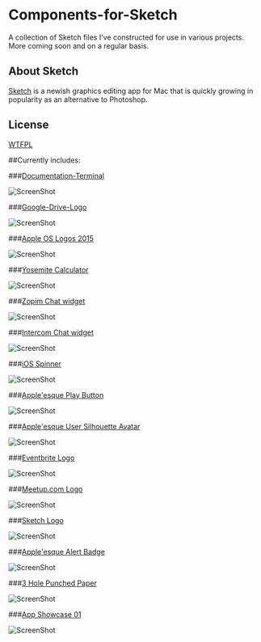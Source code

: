# Components-for-Sketch

A collection of Sketch files I've constructed for use in various projects. More coming soon and on a regular basis.

About Sketch
------------
[Sketch](http://bohemiancoding.com/sketch/) is a newish graphics editing app for Mac that is quickly growing in popularity as an alternative to Photoshop. 

License
------------
[WTFPL](http://www.wtfpl.net/)

##Currently includes:

###[Documentation-Terminal](https://github.com/JayHoltslander/Components-for-Sketch/tree/master/Documentation-Terminal)

![ScreenShot](Documentation-Terminal/preview.jpg)

###[Google-Drive-Logo](https://github.com/JayHoltslander/Components-for-Sketch/tree/master/Logos/Google-Drive-Logo)

![ScreenShot](Logos/Google-Drive-Logo/preview.jpg)

###[Apple OS Logos 2015](https://github.com/JayHoltslander/Components-for-Sketch/tree/master/Logos/Apple-OS-Logos-2015)

![ScreenShot](Logos/Apple-OS-Logos-2015/preview.jpg)

###[Yosemite Calculator](https://github.com/JayHoltslander/Components-for-Sketch/tree/master/Yosemite-Calculator)

![ScreenShot](Yosemite-Calculator/preview.jpg)

###[Zopim Chat widget](https://github.com/JayHoltslander/Components-for-Sketch/tree/master/Zopim-Chat-Widget)

![ScreenShot](Zopim-Chat-Widget/preview.jpg)

###[Intercom Chat widget](https://github.com/JayHoltslander/Components-for-Sketch/tree/master/Intercom-Chat-Widget)

![ScreenShot](Intercom-Chat-Widget/preview.jpg)

###[iOS Spinner](https://github.com/JayHoltslander/Components-for-Sketch/tree/master/iOS-Spinner)

![ScreenShot](iOS-Spinner/preview.jpg)

###[Apple'esque Play Button](https://github.com/JayHoltslander/Components-for-Sketch/tree/master/Apple-Play-Button)

![ScreenShot](Apple-Play-Button/preview.jpg)

###[Apple'esque User Silhouette Avatar](https://github.com/JayHoltslander/Components-for-Sketch/tree/master/User-Silhouette-Avatar)

![ScreenShot](User-Silhouette-Avatar/preview.jpg)

###[Eventbrite Logo](https://github.com/JayHoltslander/Components-for-Sketch/tree/master/Logos/Eventbrite-logo)

![ScreenShot](Logos/Eventbrite-logo/preview.jpg)

###[Meetup.com Logo](https://github.com/JayHoltslander/Components-for-Sketch/tree/master/Logos/Meetup-logo)

![ScreenShot](Logos/Meetup-logo/preview.jpg)

###[Sketch Logo](https://github.com/JayHoltslander/Components-for-Sketch/tree/master/Logos/Sketch-logo)

![ScreenShot](Logos/Sketch-logo/preview.jpg)

###[Apple'esque Alert Badge](https://github.com/JayHoltslander/Components-for-Sketch/tree/master/Apple-Alert-Badge)

![ScreenShot](Apple-Alert-Badge/preview.jpg)

###[3 Hole Punched Paper](https://github.com/JayHoltslander/Components-for-Sketch/tree/master/3-Hole-Paper)

![ScreenShot](3-Hole-Paper/preview.jpg)

###[App Showcase 01](https://github.com/JayHoltslander/Components-for-Sketch/tree/master/App-Showcases/App-Showcase-01)

![ScreenShot](App-Showcases/App-Showcase-01/preview.jpg)

